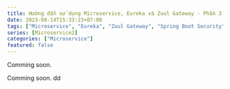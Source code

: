 ```yaml
---
title: Hướng dẫn sử dụng Microservice, Eureka và Zuul Gateway - Phần 3
date: 2023-08-14T15:33:23+07:00
tags: ["Microservice", "Eureka", "Zuul Gateway", "Spring Boot Security", "Spring Cloud Configuration", "Spring Cloud Netflix"]
series: [Microservice2]
categories: ["Microservice"]
featured: false
---
```

Comming soon.

<!--more-->

Comming soon.  dd
